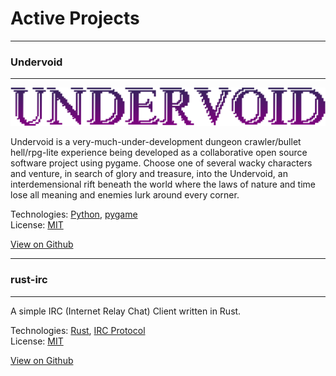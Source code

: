 # Active Projects
---
### Undervoid 
---
![undervoidtitle](assets/img/undervoidtitle.png)

Undervoid is a very-much-under-development dungeon crawler/bullet hell/rpg-lite experience being developed as a collaborative open source software project using pygame. Choose one of several wacky characters and venture, in search of glory and treasure, into the Undervoid, an interdemensional rift beneath the world where the laws of nature and time lose all meaning and enemies lurk around every corner. 

Technologies: [Python](https://www.python.org/), [pygame](https://www.pygame.org)  
License: [MIT](https://github.com/mgear2/undervoid/blob/master/LICENSE)

[View on Github](https://github.com/mgear2/undervoid)  

---
### rust-irc
---
A simple IRC (Internet Relay Chat) Client written in Rust.

Technologies: [Rust](https://www.rust-lang.org/), [IRC Protocol](https://tools.ietf.org/html/rfc1459)  
License: [MIT](https://github.com/mgear2/rust-irc/blob/master/LICENSE)

[View on Github](https://github.com/mgear2/rust-irc)
